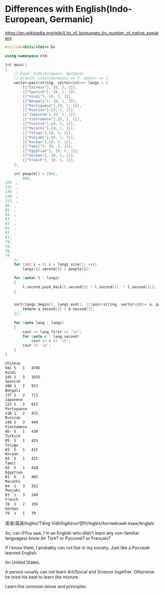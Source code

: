 # Differences with English(Indo-European, Germanic)

https://en.wikipedia.org/wiki/List_of_languages_by_number_of_native_speakers

```cpp
#include<bits/stdc++.h>

using namespace std;

int main()
{
	// base: Indo-European, Germanic
	// Branch: Latin/Germanic == 2, others == 3
	vector<pair<string, vector<int>>> langs = {
		{{"Chinese"}, {0, 5, 1}},
		{{"Spanish"}, {0, 1, 2}},
		{{"Hindi"}, {0, 1, 3}},
		{{"Bengali"}, {0, 1, 3}},
		{{"Portuguese"},{0, 1, 2}},
		{{"Russian"},{0, 1, 3}},
		{{"Japanese"},{0, 5, 1}},
		{{"Vietnamese"},{0, 5, 1}},
		{{"Turkish"},{0, 5, 1}},
		{{"Marathi"},{0, 1, 3}},
		{{"Telugu"},{0, 5, 1}},
		{{"Punjabi"},{0, 1, 3}},
		{{"Korean"},{0, 5, 1}},
		{{"Tamil"}, {0, 5, 1}},
		{{"Egyptian"}, {0, 5, 1}},
		{{"German"}, {0, 1, 1}},
		{{"French"}, {0, 1, 2}},
	};
	
	int people[] = {941,
		486,  
345  ,
237  ,
236  ,
148  ,
123  ,
86  ,
85  ,
84  ,
83  ,
83  ,
83  ,
82  ,
81,
79,
78,
76,
74
	};
	for (int i = 0; i < langs.size(); ++i)
		langs[i].second[0] = people[i];

	for (auto& l : langs)
	{
		l.second.push_back(l.second[0] * l.second[1]  * l.second[2]);
	}


	sort(langs.begin(), langs.end(), [](pair<string, vector<int>> a, pair<string, vector<int>> b){
		return a.second[3] > b.second[3];
	});
	
	for (auto lang : langs)
	{
		cout << lang.first << '\n';
		for (auto c : lang.second)
			cout << c << '\t';
		cout << '\n';
	}
}
````


```bash
Chinese
941	5	1	4705	
Hindi
345	1	3	1035	
Spanish
486	1	2	972	
Bengali
237	1	3	711	
Japanese
123	5	1	615	
Portuguese
236	1	2	472	
Russian
148	1	3	444	
Vietnamese
86	5	1	430	
Turkish
85	5	1	425	
Telugu
83	5	1	415	
Korean
83	5	1	415	
Tamil
82	5	1	410	
Egyptian
81	5	1	405	
Marathi
84	1	3	252	
Punjabi
83	1	3	249	
French
78	1	2	156	
German
79	1	1	79
```

英语/英語/Inglés/Tiếng Việt/İngilizce/영어/Inglês/Английский язык/Anglais

So, can I(You saw, I'm an English who didn't learn any non-familiar languages) know bir Türk? or Русский? or Français?

If I know them, I probably can not live in my society. Just like a Русский learned English.

An United States.

A person usually can not learn Art/Social and Science together. Otherwise he tried his best to learn the mixture. 

Learn the common sense and principles.